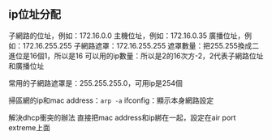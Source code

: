 
## ip位址分配

子網路的位址，例如：172.16.0.0
主機位址，例如：172.16.0.35
廣播位址，例如：172.16.255.255
子網路遮罩：172.16.255.255
遮罩數量：把255.255換成二進位是16個1，所以是16
可以用的ip數量：所以是2的16次方-2，2代表子網路位址和廣播位址

常用的子網路遮罩是：255.255.255.0，可用ip是254個

掃區網的ip和mac address：`arp -a`
ifconfig：顯示本身網路設定

解決dhcp衝突的辦法
直接把mac address和ip綁在一起，設定在air port extreme上面
